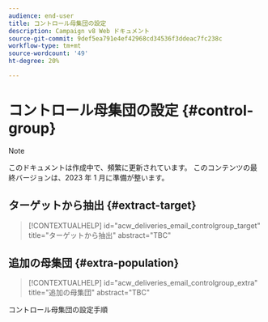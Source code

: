 ```yaml
---
audience: end-user
title: コントロール母集団の設定
description: Campaign v8 Web ドキュメント
source-git-commit: 9def5ea791e4ef42968cd34536f3ddeac7fc238c
workflow-type: tm+mt
source-wordcount: '49'
ht-degree: 20%

---
```


# コントロール母集団の設定 {#control-group}

>[!NOTE]
>
>このドキュメントは作成中で、頻繁に更新されています。 このコンテンツの最終バージョンは、2023 年 1 月に準備が整います。

## ターゲットから抽出 {#extract-target}

>[!CONTEXTUALHELP]
>id="acw_deliveries_email_controlgroup_target"
>title="ターゲットから抽出"
>abstract="TBC"

## 追加の母集団 {#extra-population}

>[!CONTEXTUALHELP]
>id="acw_deliveries_email_controlgroup_extra"
>title="追加の母集団"
>abstract="TBC"

コントロール母集団の設定手順

